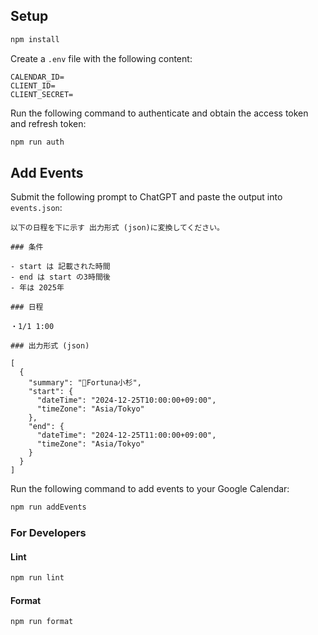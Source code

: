 ## Setup

```sh
npm install
```

Create a `.env` file with the following content:

```
CALENDAR_ID=
CLIENT_ID=
CLIENT_SECRET=
```

Run the following command to authenticate and obtain the access token and refresh token:

```sh
npm run auth
```

## Add Events

Submit the following prompt to ChatGPT and paste the output into `events.json`:

```
以下の日程を下に示す 出力形式 (json)に変換してください。

### 条件

- start は 記載された時間
- end は start の3時間後
- 年は 2025年

### 日程

・1/1 1:00

### 出力形式 (json)

[
  {
    "summary": "🏀Fortuna小杉",
    "start": {
      "dateTime": "2024-12-25T10:00:00+09:00",
      "timeZone": "Asia/Tokyo"
    },
    "end": {
      "dateTime": "2024-12-25T11:00:00+09:00",
      "timeZone": "Asia/Tokyo"
    }
  }
]

```

Run the following command to add events to your Google Calendar:

```sh
npm run addEvents
```

### For Developers

#### Lint

```sh
npm run lint
```

#### Format

```sh
npm run format
```
